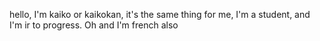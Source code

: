 hello, I'm kaiko or kaikokan, it's the same thing for me, I'm a student, and I'm ir to progress. Oh and I'm french also
<!---
KaikoKan/KaikoKan is a ✨ special ✨ repository because its `README.md` (this file) appears on your GitHub profile.
You can click the Preview link to take a look at your changes.
--->
